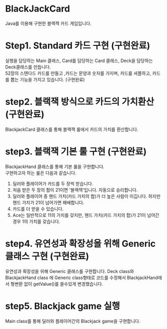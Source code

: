 # BlackJackCard  
Java를 이용해 구현한 블랙잭 카드 게임입니다.  
# Step1. Standard 카드 구현  (구현완료)
실행을 담당하는 Main 클래스, Card를 담당하는 Card 클래스, Deck을 담당하는 Deck클래스를 만듭니다.  
52장의 스탠다드 카드를 만들고 ,카드는 문양과 숫자를 가지며, 카드를 셔플하고, 카드를 뽑는 기능을 가지고 있습니다. (구현완료)  
# step2.  블랙잭 방식으로 카드의 가치환산 (구현완료)
BlackjackCard 클래스를 통해 블랙잭 룰에서 카드의 가치를 환산합니다. 
# step3.  블랙잭 기본 룰 구현 (구현완료)
BlackjackHand 클래스를 통해 기본 룰을 구현합니다.  
구현하고자 하는 룰은 다음과 같습니다.  
1. 딜러와 플레이어가 카드를 두 장씩 받습니다.  
2. 처음 받은 두 장의 합이 21이면 '블랙잭'입니다. 자동으로 승리합니다.  
3. 딜러와 플레이어 중 핸드 가치(카드 가치의 합)가 더 높은 사람이 이깁니다. 하지만 핸드 가치가 21이 넘어가면 패배합니다.  
4. 카드를 더 받을 수 있습니다.  
5. Ace는 일반적으로 11의 가치를 갖지만, 핸드 가치(카드 가치의 합)가 21이 넘어간 경우 1의 가치를 갖습니다.  
# step4. 유연성과 확장성을 위해 Generic 클래스 구현 (구현완료)
유연성과 확장성을 위해 Generic 클래스를 구현합니다.
Deck class와 BlackjackHand class 에 Generic class형태로 코드를 수정해서 BlackjackHand에서 형변환 없이 getValue()를 쓸수있게 변경했습니다.

# step5. Blackjack game 실행
Main class를 통해 딜러와 플레이어간의 Blackjack game을 구현합니다.




